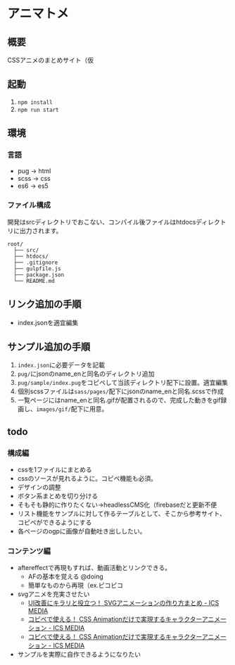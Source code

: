 # アニマトメ

## 概要
CSSアニメのまとめサイト（仮

## 起動
1. `npm install`
2. `npm run start`

## 環境
### 言語
- pug → html
- scss → css
- es6 → es5

### ファイル構成
開発はsrcディレクトリでおこない、コンパイル後ファイルはhtdocsディレクトリに出力されます。
```
root/
  ├── src/
  ├── htdocs/
  ├── .gitignore
  ├── gulpfile.js
  ├── package.json
  └── README.md
```

## リンク追加の手順
* index.jsonを適宜編集

## サンプル追加の手順
1. `index.json`に必要データを記載
2. `pug/`にjsonのname_enと同名のディレクトリ追加
3. `pug/sample/index.pug`をコピペして当該ディレクトリ配下に設置。適宜編集
4. 個別scssファイルは`sass/pages/`配下にjsonのname_enと同名.scssで作成
5. 一覧ページにはname_enと同名.gifが配置されるので、完成した動きをgif録画し、`images/gif/`配下に用意。


## todo
### 構成編
* cssを1ファイルにまとめる
* cssのソースが見れるように。コピペ機能も必須。
* デザインの調整
* ボタン系まとめを切り分ける
* そもそも静的に作りたくない→headlessCMS化（firebaseだと更新不便
* リスト機能をサンプルに対して作るテーブルとして、そこから参考サイト、コピペができるようにする
* 各ページのogpに画像が自動吐き出ししたい。
  
### コンテンツ編
* aftereffectで再現もすれば、動画活動とリンクできる。
  * AFの基本を覚える @doing
  * 簡単なものから再現（ex.ピコピコ
* svgアニメを充実させたい
  * [UI改善にキラリと役立つ！ SVGアニメーションの作り方まとめ - ICS MEDIA](https://ics.media/entry/15970/)
  * [コピペで使える！ CSS Animationだけで実現するキャラクターアニメーション - ICS MEDIA](https://ics.media/entry/11336/)
  * [コピペで使える！ CSS Animationだけで実現するキャラクターアニメーション - ICS MEDIA](https://ics.media/entry/11336/)
* サンプルを実際に自作できるようになりたい
  